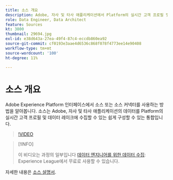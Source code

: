 ```yaml
---
title: 소스 개요
description: Adobe, 자사 및 타사 애플리케이션에서 Platform의 실시간 고객 프로필 및 데이터 레이크로 데이터를 쉽게 수집하는 방법을 알아봅니다.
role: Data Engineer, Data Architect
feature: Sources
kt: 3800
thumbnail: 29694.jpg
exl-id: e38d643a-27ea-49f4-87c4-eccdb860ea92
source-git-commit: cf0193e3aae4d6536c868f078f4773ee14e90408
workflow-type: tm+mt
source-wordcount: '100'
ht-degree: 11%

---
```


# 소스 개요

Adobe Experience Platform 인터페이스에서 소스 또는 소스 커넥터를 사용하는 방법을 알아봅니다. 소스는 Adobe, 자사 및 타사 애플리케이션의 데이터를 Platform의 실시간 고객 프로필 및 데이터 레이크에 수집할 수 있는 쉽게 구성할 수 있는 통합입니다.

>[!VIDEO](https://video.tv.adobe.com/v/29694?quality=12&learn=on)

>[!INFO]
>
> 이 비디오는 과정의 일부입니다 [데이터 엔지니어를 위한 데이터 수집](https://experienceleague.adobe.com/?lang=ko-KR?recommended=ExperiencePlatform-D-1-2020.1.dataingestion): Experience League에서 무료로 사용할 수 있습니다.

자세한 내용은 [소스 설명서](https://experienceleague.adobe.com/docs/experience-platform/sources/home.html?lang=ko).
